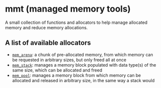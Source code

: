 # mmt (managed memory tools)
A small collection of functions and allocators to help manage allocated memory and reduce memory allocations.

## A list of available allocators
- [`mem_arena`](mmt/src/allocators/mem_arena.h): a chunk of pre-allocated memory, from which memory can be requested in arbitrary sizes, but only freed all at once
- [`mem_stack`](mmt/src/allocators/mem_stack.h): manages a memory block populated with data type(s) of the same size, which can be allocated and freed
- [`mem_pool`](mmt/src/allocators/mem_pool.): manages a memory block from which memory can be allocated and released in arbitrary size, in the same way a stack would